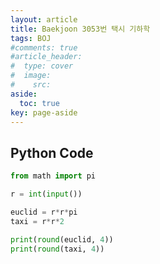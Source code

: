```yaml
---
layout: article
title: Baekjoon 3053번 택시 기하학
tags: BOJ
#comments: true
#article_header:
#  type: cover
#  image:
#    src:
aside:
  toc: true
key: page-aside
---
```


## Python Code

```Python
from math import pi

r = int(input())

euclid = r*r*pi
taxi = r*r*2

print(round(euclid, 4))
print(round(taxi, 4))
```
